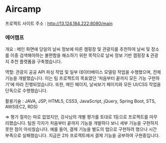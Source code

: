 # Aircamp


프로젝트 사이트 주소 : http://13.124.184.222:8080/main

### 에어캠프 
개요 : 메인 화면에 당일의 날씨 정보에 따른 캠핑장 및 관광지를 추천하여 날씨 및 장소를 이중 검색해야하는 불편함을 해소하기 위한 목적으로 날씨 정보 기반 캠핑장 & 관광지 추천 플랫폼을 구축했습니다.

역할: 관광지 공공 API 파싱 작업 및 일부 데이터베이스 모델링 작업을 수행했으며, 전체 기능을 개발했습니다. 이는 팀 프로젝트의 목표였던 '처음부터 끝까지 모든 기능 구현하기'에 따라 진행되었습니다. 또한, 메인 페이지, 날씨보기 페이지와 모든 UI/CSS 작업을 단독으로 수행했습니다.

활용기술 : JAVA, JSP, HTML5, CSS3, JavaScript, jQuery, Spring Boot, STS, AWS(EC2, RDS)

⇒ 평가 절차는 따로 없었지만, 강사님의 개별 평가를 토대로 1등으로 프로젝트를 마무리했습니다. 팀원 각자가 처음부터 끝까지 기능을 개발하다 보니 세부 기능을 구현하지 못한 점이 아쉬웠습니다. 예를 들어, 결제 기능을 별도의 탭으로 구현하려 했으나 시간 부족으로 실패했습니다. 지금은 2차 프로젝트에서 결제 기능을 공부하여 구현중입니다.
